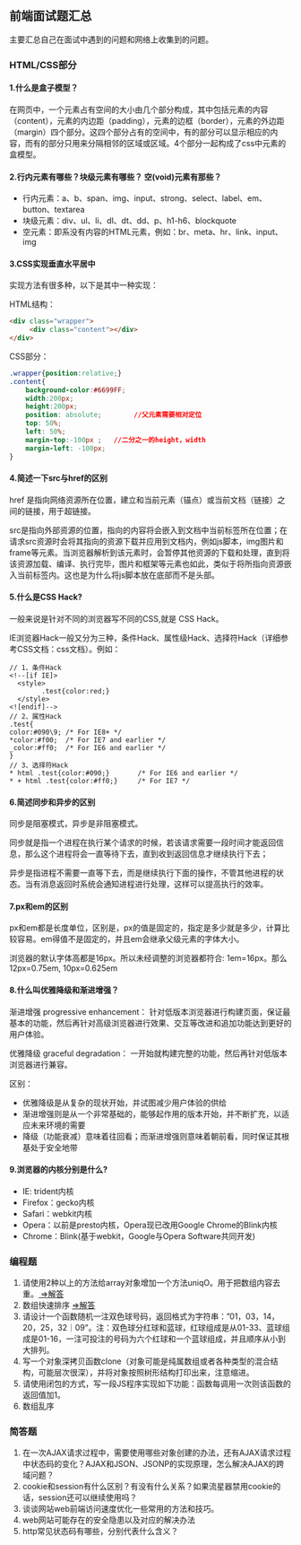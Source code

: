 ## 前端面试题汇总

主要汇总自己在面试中遇到的问题和网络上收集到的问题。

### HTML/CSS部分

#### 1.什么是盒子模型？
在网页中，一个元素占有空间的大小由几个部分构成，其中包括元素的内容（content），元素的内边距（padding），元素的边框（border），元素的外边距（margin）四个部分。这四个部分占有的空间中，有的部分可以显示相应的内容，而有的部分只用来分隔相邻的区域或区域。4个部分一起构成了css中元素的盒模型。

#### 2.行内元素有哪些？块级元素有哪些？ 空(void)元素有那些？
- 行内元素：a、b、span、img、input、strong、select、label、em、button、textarea
- 块级元素：div、ul、li、dl、dt、dd、p、h1-h6、blockquote
- 空元素：即系没有内容的HTML元素，例如：br、meta、hr、link、input、img

#### 3.CSS实现垂直水平居中
实现方法有很多种，以下是其中一种实现：

HTML结构：
```html
<div class="wrapper">
     <div class="content"></div>
</div>
```
CSS部分：
```css
.wrapper{position:relative;}
.content{
	background-color:#6699FF;
	width:200px;
	height:200px;
	position: absolute;        //父元素需要相对定位
	top: 50%;
	left: 50%;
	margin-top:-100px ;   //二分之一的height，width
	margin-left: -100px;
}
```
#### 4.简述一下src与href的区别
href 是指向网络资源所在位置，建立和当前元素（锚点）或当前文档（链接）之间的链接，用于超链接。

src是指向外部资源的位置，指向的内容将会嵌入到文档中当前标签所在位置；在请求src资源时会将其指向的资源下载并应用到文档内，例如js脚本，img图片和frame等元素。当浏览器解析到该元素时，会暂停其他资源的下载和处理，直到将该资源加载、编译、执行完毕，图片和框架等元素也如此，类似于将所指向资源嵌入当前标签内。这也是为什么将js脚本放在底部而不是头部。

#### 5.什么是CSS Hack?
一般来说是针对不同的浏览器写不同的CSS,就是 CSS Hack。

IE浏览器Hack一般又分为三种，条件Hack、属性级Hack、选择符Hack（详细参考CSS文档：css文档）。例如：
```
// 1、条件Hack
<!--[if IE]>
  <style>
		.test{color:red;}
  </style>
<![endif]-->
// 2、属性Hack
.test{
color:#090\9; /* For IE8+ */
*color:#f00;  /* For IE7 and earlier */
_color:#ff0;  /* For IE6 and earlier */
}
// 3、选择符Hack
* html .test{color:#090;}       /* For IE6 and earlier */
* + html .test{color:#ff0;}     /* For IE7 */
```

#### 6.简述同步和异步的区别
同步是阻塞模式，异步是非阻塞模式。

同步就是指一个进程在执行某个请求的时候，若该请求需要一段时间才能返回信息，那么这个进程将会一直等待下去，直到收到返回信息才继续执行下去；

异步是指进程不需要一直等下去，而是继续执行下面的操作，不管其他进程的状态。当有消息返回时系统会通知进程进行处理，这样可以提高执行的效率。

#### 7.px和em的区别

px和em都是长度单位，区别是，px的值是固定的，指定是多少就是多少，计算比较容易。em得值不是固定的，并且em会继承父级元素的字体大小。

浏览器的默认字体高都是16px。所以未经调整的浏览器都符合: 1em=16px。那么12px=0.75em, 10px=0.625em

#### 8.什么叫优雅降级和渐进增强？

渐进增强 progressive enhancement：
针对低版本浏览器进行构建页面，保证最基本的功能，然后再针对高级浏览器进行效果、交互等改进和追加功能达到更好的用户体验。

优雅降级 graceful degradation：
一开始就构建完整的功能，然后再针对低版本浏览器进行兼容。

区别：
- 优雅降级是从复杂的现状开始，并试图减少用户体验的供给
- 渐进增强则是从一个非常基础的，能够起作用的版本开始，并不断扩充，以适应未来环境的需要
- 降级（功能衰减）意味着往回看；而渐进增强则意味着朝前看，同时保证其根基处于安全地带

#### 9.浏览器的内核分别是什么?
- IE: trident内核
- Firefox：gecko内核
- Safari：webkit内核
- Opera：以前是presto内核，Opera现已改用Google Chrome的Blink内核
- Chrome：Blink(基于webkit，Google与Opera Software共同开发)

### 编程题
1. 请使用2种以上的方法给array对象增加一个方法uniqO。用于把数组内容去重。[ =>解答](https://github.com/nummy/frontend-interview/blob/master/solutions/1.md)
2. 数组快速排序 [=>解答](https://github.com/nummy/frontend-interview/blob/master/solutions/2.md)
3. 请设计一个函数随机一注双色球号码，返回格式为字符串：”01，03，14，20，25，32｜09”。注：双色球分红球和蓝球，红球组成是从01-33、蓝球组成是01-16，一注可投注的号码为六个红球和一个蓝球组成，并且顺序从小到大排列。
4. 写一个对象深拷贝函数clone（对象可能是纯属数组或者各种类型的混合结构，可能层次很深），并将对象按照树形结构打印出来，注意缩进。
5. 请使用闭包的方式，写一段JS程序实现如下功能：函数每调用一次则该函数的返回值加1。 
6. 数组乱序

### 简答题
1. 在一次AJAX请求过程中，需要使用哪些对象创建的办法，还有AJAX请求过程中状态码的变化？AJAX和JSON、JSONP的实现原理，怎么解决AJAX的跨域问题？
2. cookie和session有什么区别？有没有什么关系？如果流星器禁用cookie的话，session还可以继续使用吗？
3. 谈谈网站web前端访问速度优化一些常用的方法和技巧。
4. web网站可能存在的安全隐患以及对应的解决办法
5. http常见状态码有哪些，分别代表什么含义？

